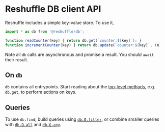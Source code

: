 # Reshuffle DB client API

Reshuffle includes a simple key-value store.  To use it,
```js
import * as db from '@reshuffle/db';

function readCounter(key) { return db.get(`counter:${key}`); }
function incrementCounter(key) { return db.update(`counter:${key}`, (n) => (n || 0) + 1); }
```
Note all `db` calls are asynchronous and promise a result.  You should `await` their result.

## On `db`

`db` contains all entrypoints.  Start reading about the [top-level
methods](modules/_index_.html), e.g. `db.get`, to perform actions on
keys.

## Queries

To use `db.find`, build queries using
[`db.Q.filter`](modules/_query_.html#filter-1), or combine smaller
queries with [`db.Q.all`](modules/_query_.html#all) and
[`db.Q.any`](modules/_query_.html#any).

[comment]: # (TODO: ariels: Make that object actually show up!)
